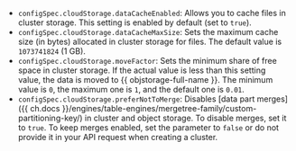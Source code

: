 * `configSpec.cloudStorage.dataCacheEnabled`: Allows you to cache files in cluster storage. This setting is enabled by default (set to `true`).
* `configSpec.cloudStorage.dataCacheMaxSize`: Sets the maximum cache size (in bytes) allocated in cluster storage for files. The default value is `1073741824` (1 GB).
* `configSpec.cloudStorage.moveFactor`: Sets the minimum share of free space in cluster storage. If the actual value is less than this setting value, the data is moved to {{ objstorage-full-name }}. The minimum value is `0`, the maximum one is `1`, and the default one is `0.01`.
* `configSpec.cloudStorage.preferNotToMerge`: Disables [data part merges]({{ ch.docs }}/engines/table-engines/mergetree-family/custom-partitioning-key/) in cluster and object storage. To disable merges, set it to `true`. To keep merges enabled, set the parameter to `false` or do not provide it in your API request when creating a cluster.
